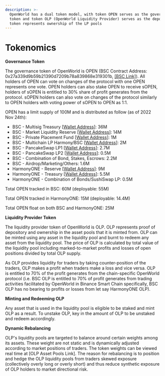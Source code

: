 ```yaml
---
description: >-
  OpenWorld has a dual token model, with token OPEN serves as the governance
  token and token OLP (OpenWorld Liquidity Provider) serves as the depository
  token represents ownership of the LP pools
---
```


# Tokenomics

**Governance Token**

The governance token of OpenWorld is OPEN (BSC Contract Address: 0x27a339d9b59b21390d7209b78a839868e319301b, [\[BSC Link\]](https://bscscan.com/token/0x27a339d9b59b21390d7209b78a839868e319301b)).  All holders of OPEN can vote on changes of the protocol with one OPEN represents one vote.  OPEN holders can also stake OPEN to receive sOPEN, holders of sOPEN is entitled to 30% share of profit generates from the protocol.  sOPEN holders can also vote on changes of the protocol similarly to OPEN holders with voting power of sOPEN to OPEN as 1:1.

OPEN has a limit supply of 100M and is distributed as follow (as of 2022 Nov 24th):

* BSC - Multisig Treasury \[[Wallet Address](https://bscscan.com/address/0x2b0ae181fe6c13bd40acd3dc9ce5b0c323a9d8ae)]: 36M
* BSC - Market Liquidity Reserve \[[Wallet Address](https://bscscan.com/address/0xc7e87456d0a3acce76237677ce9aafdf8b0caa70)]: 14M
* BSC - Private Placement Fund \[[Wallet Address](https://bscscan.com/address/0x62b03139c01ee27f5cf046391d3c7ab4498cd363)]: 1M
* BSC - Multichain LP Harmony/BSC \[[Wallet Address](https://bscscan.com/address/0xc3a134d42d93f3168931c0e4ac3ed8ab7096267f)]: 2M
* BSC - PancakeSwap LP1 \[[Wallet Address](https://bscscan.com/address/0x0d352ea95cdb52294742a32123f50be474163038)]: 2.7M
* BSC - PancakeSwap LP2 \[[Wallet Address](https://bscscan.com/address/0xfea1510bd3ea668a4d14f7f1d95f7ab4ecaa66ed)]: 0.5M
* BSC - Combination of Bond, Stakes, Escrows: 2.2M
* BSC - Airdrop/Marketing/Others: 1.6M
* HarmonyONE - Reserve \[[Wallet Address](https://explorer.harmony.one/address/0x9fb83c0635de2e815fd1c21b3a292277540c2e8d)]: 9M
* HarmonyONE - Treasury \[[Wallet Address](https://explorer.harmony.one/address/0x7c9abb808b4ac32c6c543765d26da2befbe379ba)]: 5.5M
* HarmonyONE - Combination of Bonds/SushiSwap LP: 0.5M

Total OPEN tracked in BSC: 60M (deployable: 55M)

Total OPEN tracked in HarmonyONE: 15M (deployable: 14.4M)

Total OPEN float on both BSC and HarmonyONE: 25M



**Liquidity Provider Token**

The liquidity provider token of OpenWorld is OLP. OLP represents proof of depository and ownership in the asset pools that it is minted from. OLP can be minted using any asset in the liquidity pool and burnt to redeem any asset from the liquidity pool. The price of OLP is calculated by total value of the liquidity pool including marked-to-market profits and losses of open positions divided by total OLP supply.

As OLP provides liquidity for traders by taking counter-position of the traders, OLP makes a profit when traders make a loss and vice versa. OLP is entitled to 70% of the profit generates from the chain-specific OpenWorld protocol (i.e. BSC OLP is entitled to 70% of profit generates from trading activities facilitated by OpenWorld in Binance Smart Chain specifically, BSC OLP has no bearing to profits or losses from let say HarmonyONE OLP).



**Minting and Redeeming OLP**

Any asset that is used in the liquidity pool is eligible to be staked and mint OLP as a result. To unstake OLP, key in the amount of OLP to be unstaked and redeem accordingly.



**Dynamic Rebalancing**

OLP's liquidity pools are targeted to balance around certain weights among its assets. These weight are not static and is dynamically adjusted according to market positions of traders. The token weights can be viewed real time at \[OLP Asset Pools Link]. The reason for rebalancing is to position and hedge the OLP liquidity pools from traders skewed exposure (collectively overly long or overly short) and thus reduce synthetic exposure of OLP holders to market directional risk.
